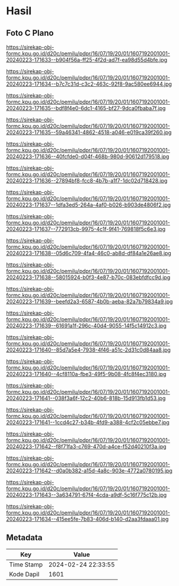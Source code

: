 # Hasil

## Foto C Plano

https://sirekap-obj-formc.kpu.go.id/d20c/pemilu/pdpr/16/07/19/20/01/1607192001001-20240223-171633--b904f56a-ff25-4f2d-ad7f-ea98d55d4bfe.jpg

https://sirekap-obj-formc.kpu.go.id/d20c/pemilu/pdpr/16/07/19/20/01/1607192001001-20240223-171634--b7c7c31d-c3c2-463c-92f8-9ac580ee6944.jpg

https://sirekap-obj-formc.kpu.go.id/d20c/pemilu/pdpr/16/07/19/20/01/1607192001001-20240223-171635--bdf8f4e0-6dc1-4165-bf27-9dca0fbaba7f.jpg

https://sirekap-obj-formc.kpu.go.id/d20c/pemilu/pdpr/16/07/19/20/01/1607192001001-20240223-171635--59a46341-4862-4518-a046-e019ca39f260.jpg

https://sirekap-obj-formc.kpu.go.id/d20c/pemilu/pdpr/16/07/19/20/01/1607192001001-20240223-171636--40fcfde0-d04f-468b-980d-90612d179518.jpg

https://sirekap-obj-formc.kpu.go.id/d20c/pemilu/pdpr/16/07/19/20/01/1607192001001-20240223-171636--27894bf8-fcc8-4b7b-a1f7-1dc02d718428.jpg

https://sirekap-obj-formc.kpu.go.id/d20c/pemilu/pdpr/16/07/19/20/01/1607192001001-20240223-171637--1dfa3ed5-264a-4af0-b026-b903de4806f2.jpg

https://sirekap-obj-formc.kpu.go.id/d20c/pemilu/pdpr/16/07/19/20/01/1607192001001-20240223-171637--772913cb-9975-4c1f-9f41-769818f5c6e3.jpg

https://sirekap-obj-formc.kpu.go.id/d20c/pemilu/pdpr/16/07/19/20/01/1607192001001-20240223-171638--05d6c709-4fa4-46c0-ab8d-df84a1e26ae8.jpg

https://sirekap-obj-formc.kpu.go.id/d20c/pemilu/pdpr/16/07/19/20/01/1607192001001-20240223-171638--58015924-b0f3-4e87-b70c-083ebfdfcc9d.jpg

https://sirekap-obj-formc.kpu.go.id/d20c/pemilu/pdpr/16/07/19/20/01/1607192001001-20240223-171639--beefd2a3-6587-4b0b-aeba-82a7b79834a9.jpg

https://sirekap-obj-formc.kpu.go.id/d20c/pemilu/pdpr/16/07/19/20/01/1607192001001-20240223-171639--61691a1f-296c-40d4-9055-14f5c14912c3.jpg

https://sirekap-obj-formc.kpu.go.id/d20c/pemilu/pdpr/16/07/19/20/01/1607192001001-20240223-171640--85d7a5e4-7938-4f46-a51c-2d31c0d84aa8.jpg

https://sirekap-obj-formc.kpu.go.id/d20c/pemilu/pdpr/16/07/19/20/01/1607192001001-20240223-171640--4cf8110a-fbe3-49f5-9b08-4fc8f4ec3180.jpg

https://sirekap-obj-formc.kpu.go.id/d20c/pemilu/pdpr/16/07/19/20/01/1607192001001-20240223-171641--038f3a6f-12c2-40b6-818b-15d913fb1d53.jpg

https://sirekap-obj-formc.kpu.go.id/d20c/pemilu/pdpr/16/07/19/20/01/1607192001001-20240223-171641--1ccd4c27-b34b-4fd9-a388-4cf2c05ebbe7.jpg

https://sirekap-obj-formc.kpu.go.id/d20c/pemilu/pdpr/16/07/19/20/01/1607192001001-20240223-171642--f8f71fa3-c769-470d-a4ce-f52d40210f3a.jpg

https://sirekap-obj-formc.kpu.go.id/d20c/pemilu/pdpr/16/07/19/20/01/1607192001001-20240223-171642--d0a0b382-a15d-4a8c-903e-4772a0780195.jpg

https://sirekap-obj-formc.kpu.go.id/d20c/pemilu/pdpr/16/07/19/20/01/1607192001001-20240223-171643--3a634791-67f4-4cda-a9df-5c16f775c12b.jpg

https://sirekap-obj-formc.kpu.go.id/d20c/pemilu/pdpr/16/07/19/20/01/1607192001001-20240223-171634--415ee5fe-7b83-406d-b140-d2aa3fdaaa01.jpg


## Metadata

| Key        | Value               |
| ---------- | ------------------- |
| Time Stamp | 2024-02-24 22:33:55 |
| Kode Dapil | 1601                |



